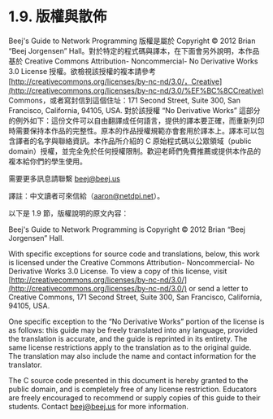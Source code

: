 # 1.9. 版權與散佈

Beej's Guide to Network Programming 版權是屬於 Copyright © 2012 Brian “Beej Jorgensen” Hall。對於特定的程式碼與譯本，在下面會另外說明，本作品基於 Creative Commons Attribution- Noncommercial- No Derivative Works 3.0 License 授權。欲檢視該授權的複本請參考 [http://creativecommons.org/licenses/by-nc-nd/3.0/，Creative](http://creativecommons.org/licenses/by-nc-nd/3.0/%EF%BC%8CCreative) Commons，或者寫封信到這個住址：171 Second Street, Suite 300, San Francisco, California, 94105, USA. 對於該授權 “No Derivative Works” 這部分的例外如下：這份文件可以自由翻譯成任何語言，提供的譯本要正確，而重新列印時需要保持本作品的完整性。原本的作品授權規範亦會套用於譯本上。譯本可以包含譯者的名字與聯絡資訊。本作品所介紹的 C 原始程式碼以公眾領域（public domain）授權，並完全免於任何授權限制。歡迎老師們免費推薦或提供本作品的複本給你們的學生使用。

需要更多訊息請聯繫 beej@beej.us

譯註：中文讀者可來信給（aaron@netdpi.net）。

以下是 1.9 節，版權說明的原文內容：

Beej's Guide to Network Programming is Copyright © 2012 Brian “Beej Jorgensen” Hall.

With specific exceptions for source code and translations, below, this work is licensed under the Creative Commons Attribution- Noncommercial- No Derivative Works 3.0 License. To view a copy of this license, visit [http://creativecommons.org/licenses/by-nc-nd/3.0/](http://creativecommons.org/licenses/by-nc-nd/3.0/) or send a letter to Creative Commons, 171 Second Street, Suite 300, San Francisco, California, 94105, USA.

One specific exception to the “No Derivative Works” portion of the license is as follows: this guide may be freely translated into any language, provided the translation is accurate, and the guide is reprinted in its entirety. The same license restrictions apply to the translation as to the original guide. The translation may also include the name and contact information for the translator.

The C source code presented in this document is hereby granted to the public domain, and is completely free of any license restriction. Educators are freely encouraged to recommend or supply copies of this guide to their students. Contact beej@beej.us for more information.

